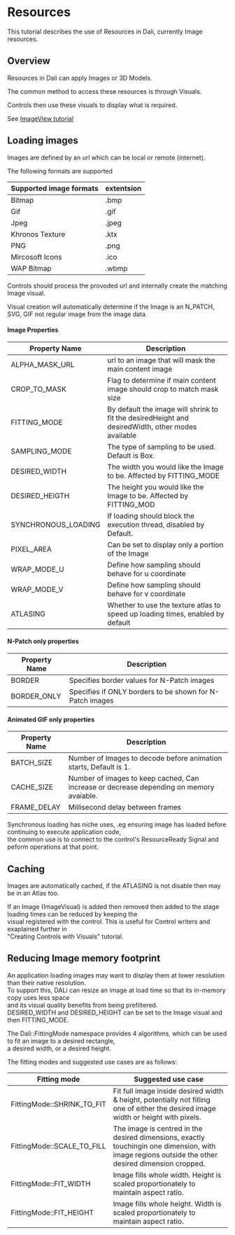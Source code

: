 # Resources

This tutorial describes the use of Resources in Dali, currently Image resources.

## Overview

Resources in Dali can apply Images or 3D Models.

The common method to access these resources is through Visuals.

Controls then use these visuals to display what is required.

See [ImageView tutorial](../imageView.md)

## Loading images

Images are defined by an url which can be local or remote (internet).

The following formats are supported

| Supported image formats | extentsion |
|---| --- |
| Bitmap | .bmp |
| Gif    | .gif |
| Jpeg   | .jpeg |
| Khronos Texture| .ktx |
| PNG | .png |
| Mircosoft Icons | .ico |
| WAP Bitmap | .wbmp |

Controls should process the provoded url and internally create the matching Image visual.

Visual creation will automatically determine if the Image is an N_PATCH, SVG, GIF not regular image from the image data.

#### Image Properties
| Property Name         | Description       |
|-----------------------|-------------------|
| ALPHA_MASK_URL        | url to an image that will mask the main content image |
| CROP_TO_MASK          | Flag to determine if main content image should crop to match mask size
| FITTING_MODE          | By default the image will shrink to fit the desiredHeight and desiredWidth, other modes available |
| SAMPLING_MODE         | The type of sampling to be used. Default is Box. |
| DESIRED_WIDTH         | The width you would like the Image to be.  Affected by FITTING_MODE        |
| DESIRED_HEIGTH        | The height you would like the Image to be. Affected by FITTING_MOD         |
| SYNCHRONOUS_LOADING   | If loading should block the execution thread, disabled by Default.         |
| PIXEL_AREA            | Can be set to display only a portion of the Image           |
| WRAP_MODE_U           | Define how sampling should behave for u coordinate |
| WRAP_MODE_V           | Define how sampling should behave for v coordinate |
| ATLASING              | Whether to use the texture atlas to speed up loading times, enabled by default |

#### N-Patch only properties

| Property Name         | Description       |
|-----------------------|-------------------|
| BORDER                | Specifies border values for N-Patch images |
| BORDER_ONLY           | Specifies if ONLY borders to be shown for N-Patch images |

#### Animated GIF only properties

| Property Name         | Description       |
|-----------------------|-------------------|
| BATCH_SIZE  | Number of Images to decode before animation starts, Default is 1.
| CACHE_SIZE  | Number of images to keep cached, Can increase or decrease depending on memory avaiable.
| FRAME_DELAY | Millisecond delay between frames


Synchronous loading has niche uses, .eg ensuring image has loaded before continuing to execute application code,</br>
the common use is to connect to the control's ResourceReady Signal and peform operations at that point.

## Caching

Images are automatically cached, if the ATLASING is not disable then may be in an Atlas too.</br>

If an Image (ImageVisual) is added then removed then added to the stage loading times can be reduced by keeping the</br>
visual registered with the control.
This is useful for Control writers and exaplained further in</br>
"Creating Controls with Visuals" tutorial.</br>

## Reducing Image memory footprint

An application loading images may want to display them at lower resolution than their native resolution.</br>
To support this, DALi can resize an image at load time so that its in-memory copy uses less space</br>
and its visual quality benefits from being prefiltered. </br>
DESIRED_WIDTH and DESIRED_HEIGHT can be set to the Image visual and then FITTING_MODE.</br>

The Dali::FittingMode namespace provides 4 algorithms, which can be used to fit an image to a desired rectangle,</br>
a desired width, or a desired height.</br>

The fitting modes and suggested use cases are as follows:

| Fitting mode 	| Suggested use case |
| --- | --- |
|FittingMode::SHRINK_TO_FIT  |	Fit full image inside desired width & height, potentially not filling one of either the desired image width or height with pixels.
|FittingMode::SCALE_TO_FILL |	The image is centred in the desired dimensions, exactly touchingin one dimension, with image regions outside the other desired dimension cropped.
|FittingMode::FIT_WIDTH |	Image fills whole width. Height is scaled proportionately to maintain aspect ratio.
|FittingMode::FIT_HEIGHT  | Image fills whole height. Width is scaled proportionately to maintain aspect ratio.

